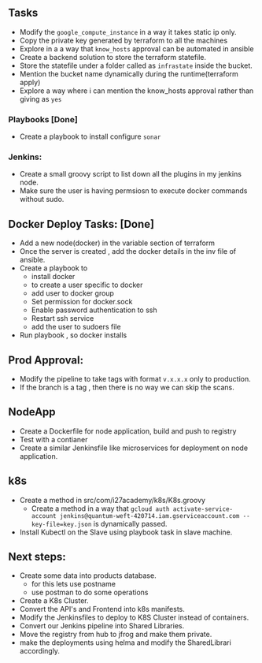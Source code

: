 ## Tasks
- Modify the `google_compute_instance` in a way it takes static ip only.
- Copy the private key generated by terraform  to all the machines
- Explore in a a way that `know_hosts` approval can be automated in ansible
- Create a backend solution to store the terraform statefile. 
- Store the statefile under a folder called as `infrastate` inside the bucket.
- Mention the bucket name dynamically during the runtime(terraform apply)
- Explore a way where i can mention the know_hosts approval rather than giving as `yes`

### Playbooks [Done]
- Create a playbook to install configure `sonar`

### Jenkins: 
- Create a small groovy script to list down all the plugins in my jenkins node.
- Make sure the user is having permsiosn to execute docker commands without sudo.


## Docker Deploy Tasks: [Done]
* Add a new node(docker) in the variable section of terraform
* Once the server is created ,  add the docker details in the inv file of ansible.
* Create a playbook to 
    * install docker 
    * to create a user specific to docker 
    * add user to docker group 
    * Set permission for docker.sock
    * Enable password authentication to ssh 
    * Restart ssh service 
    * add the user to sudoers file
* Run playbook , so docker installs 


## Prod Approval:
* Modify the pipeline to take tags with format `v.x.x.x` only to production.
* If the branch is a tag , then there is no way we can skip the scans.

## NodeApp
* Create a Dockerfile for node application, build and push to registry
* Test with a contianer 
* Create a similar Jenkinsfile like microservices for deployment on node application. 


## k8s 
* Create a method in src/com/i27academy/k8s/K8s.groovy
    * Create a method in a way that `gcloud auth activate-service-account jenkins@quantum-weft-420714.iam.gserviceaccount.com --key-file=key.json` is dynamically passed.
* Install Kubectl on the Slave using playbook task in slave machine.




## Next steps:
* Create some data into products database. 
    * for this lets use postname
    * use postman to do some operations
* Create a K8s Cluster. 
* Convert the API's and Frontend into k8s manifests.
* Modify the Jenkinsfiles to deploy to K8S Cluster instead of containers.
* Convert our Jenkins pipeline into Shared Libraries. 
* Move the registry from hub to jfrog and make them private.
* make the deployments using helma and modify the SharedLibrari accordingly.



